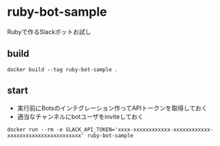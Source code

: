 # ruby-bot-sample

Rubyで作るSlackボットお試し

## build

```
docker build --tag ruby-bot-sample .
```

## start

* 実行前にBotsのインテグレーション作ってAPIトークンを取得しておく
* 適当なチャンネルにbotユーザをinviteしておく

```
docker run --rm -e SLACK_API_TOKEN='xxxx-xxxxxxxxxxxx-xxxxxxxxxxxx-xxxxxxxxxxxxxxxxxxxxxxxx' ruby-bot-sample
```
